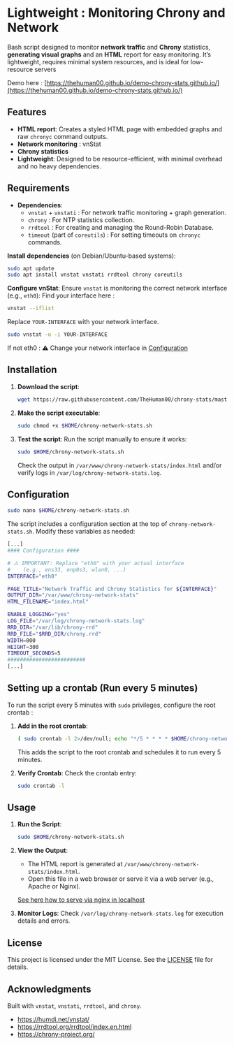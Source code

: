 # Lightweight : Monitoring Chrony and Network

Bash script designed to monitor **network traffic** and **Chrony** statistics, **generating visual graphs** and an **HTML** report for easy monitoring.
It’s lightweight, requires minimal system resources, and is ideal for low-resource servers

Demo here : [https://thehuman00.github.io/demo-chrony-stats.github.io/](https://thehuman00.github.io/demo-chrony-stats.github.io/)

## Features

- **HTML report**: Creates a styled HTML page with embedded graphs and raw `chronyc` command outputs.
- **Network  monitoring** : vnStat
- **Chrony statistics**
- **Lightweight**: Designed to be resource-efficient, with minimal overhead and no heavy dependencies.

## Requirements

- **Dependencies**:
  - `vnstat` + `vnstati` : For network traffic monitoring + graph generation.
  - `chrony` : For NTP statistics collection.
  - `rrdtool` : For creating and managing the Round-Robin Database.
  - `timeout` (part of `coreutils`) : For setting timeouts on `chronyc` commands.

**Install dependencies** (on Debian/Ubuntu-based systems):
   ```bash
   sudo apt update
   sudo apt install vnstat vnstati rrdtool chrony coreutils
   ```
**Configure vnStat**:
   Ensure `vnstat` is monitoring the correct network interface (e.g., `eth0`):
   Find your interface here :
   ```bash
   vnstat --iflist
   ```
   Replace `YOUR-INTERFACE` with your network interface.
   ```bash
   sudo vnstat -u -i YOUR-INTERFACE
   ``` 
   If not eth0 : ⚠️ Change your network interface in [Configuration](#configuration)


## Installation

1. **Download the script**:
   ```bash
   wget https://raw.githubusercontent.com/TheHuman00/chrony-stats/master/chrony-network-stats.sh -O $HOME/chrony-network-stats.sh
   ```

2. **Make the script executable**:
   ```bash
   sudo chmod +x $HOME/chrony-network-stats.sh
   ```

3. **Test the script**:
   Run the script manually to ensure it works:
   ```bash
   sudo $HOME/chrony-network-stats.sh
   ```
   Check the output in `/var/www/chrony-network-stats/index.html` and/or verify logs in `/var/log/chrony-network-stats.log`.

## Configuration

   ```bash
   sudo nano $HOME/chrony-network-stats.sh
   ```

The script includes a configuration section at the top of `chrony-network-stats.sh`. Modify these variables as needed:

   ```bash
   [...]
   #### Configuration ####

   # ⚠️ IMPORTANT: Replace "eth0" with your actual interface 
   #    (e.g., ens33, enp0s3, wlan0, ...)
   INTERFACE="eth0"

   PAGE_TITLE="Network Traffic and Chrony Statistics for ${INTERFACE}"
   OUTPUT_DIR="/var/www/chrony-network-stats"
   HTML_FILENAME="index.html"

   ENABLE_LOGGING="yes"
   LOG_FILE="/var/log/chrony-network-stats.log"
   RRD_DIR="/var/lib/chrony-rrd"
   RRD_FILE="$RRD_DIR/chrony.rrd"
   WIDTH=800
   HEIGHT=300
   TIMEOUT_SECONDS=5
   #########################
   [...]
   ```


## Setting up a crontab (Run every 5 minutes)

To run the script every 5 minutes with `sudo` privileges, configure the root crontab :

1. **Add in the root crontab**:
   ```bash
   ( sudo crontab -l 2>/dev/null; echo "*/5 * * * * $HOME/chrony-network-stats.sh" ) | sudo crontab -
   ```
   This adds the script to the root crontab and schedules it to run every 5 minutes.

2. **Verify Crontab**:
   Check the crontab entry:
   ```bash
   sudo crontab -l
   ```

## Usage

1. **Run the Script**:
   ```bash
   sudo $HOME/chrony-network-stats.sh
   ```

2. **View the Output**:
   - The HTML report is generated at `/var/www/chrony-network-stats/index.html`.
   - Open this file in a web browser or serve it via a web server (e.g., Apache or Nginx).

   [See here how to serve via nginx in localhost](nginx.md)

3. **Monitor Logs**:
   Check `/var/log/chrony-network-stats.log` for execution details and errors.

## License

This project is licensed under the MIT License. See the [LICENSE](LICENSE) file for details.

## Acknowledgments

Built with `vnstat`, `vnstati`, `rrdtool`, and `chrony`.
- https://humdi.net/vnstat/
- https://rrdtool.org/rrdtool/index.en.html
- https://chrony-project.org/
